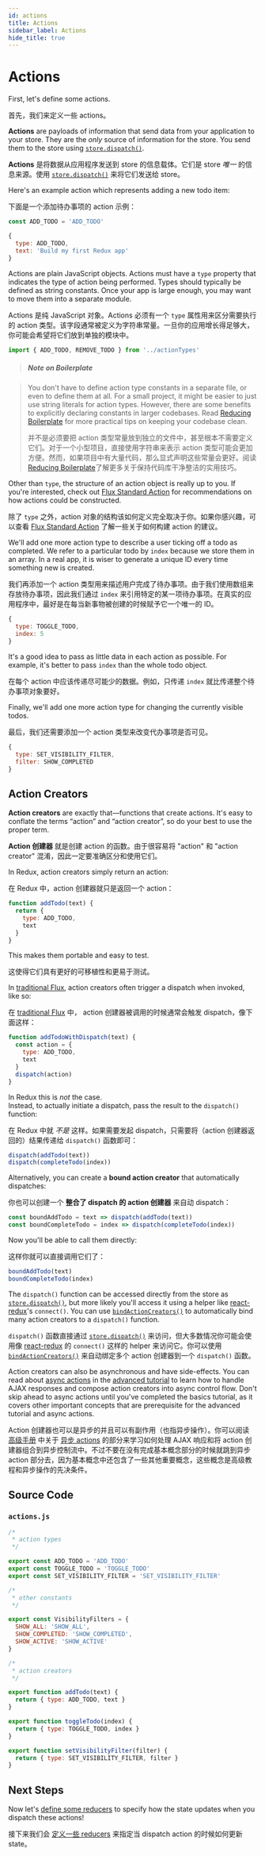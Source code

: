 ```yaml
---
id: actions
title: Actions
sidebar_label: Actions
hide_title: true
---
```


# Actions

First, let's define some actions.

首先，我们来定义一些 actions。

**Actions** are payloads of information that send data from your application to your store. They are the _only_ source of information for the store. You send them to the store using [`store.dispatch()`](../api/Store.md#dispatch).

**Actions** 是将数据从应用程序发送到 store 的信息载体。它们是 store _唯一_ 的信息来源。使用 [`store.dispatch()`](../api/Store.md#dispatch) 来将它们发送给 store。

Here's an example action which represents adding a new todo item:

下面是一个添加待办事项的 action 示例：

```js
const ADD_TODO = 'ADD_TODO'
```

```js
{
  type: ADD_TODO,
  text: 'Build my first Redux app'
}
```

Actions are plain JavaScript objects. Actions must have a `type` property that indicates the type of action being performed. Types should typically be defined as string constants. Once your app is large enough, you may want to move them into a separate module.

Actions 是纯 JavaScript 对象。Actions 必须有一个 `type` 属性用来区分需要执行的 action 类型。该字段通常被定义为字符串常量。一旦你的应用增长得足够大，你可能会希望将它们放到单独的模块中。

```js
import { ADD_TODO, REMOVE_TODO } from '../actionTypes'
```

> ##### Note on Boilerplate

> You don't have to define action type constants in a separate file, or even to define them at all. For a small project, it might be easier to just use string literals for action types. However, there are some benefits to explicitly declaring constants in larger codebases. Read [Reducing Boilerplate](../recipes/ReducingBoilerplate.md) for more practical tips on keeping your codebase clean.
> 
> 并不是必须要把 action 类型常量放到独立的文件中，甚至根本不需要定义它们。对于一个小型项目，直接使用字符串来表示 action 类型可能会更加方便。然而，如果项目中有大量代码，那么显式声明这些常量会更好。阅读[Reducing Boilerplate](../recipes/ReducingBoilerplate.md)了解更多关于保持代码库干净整洁的实用技巧。

Other than `type`, the structure of an action object is really up to you. If you're interested, check out [Flux Standard Action](https://github.com/acdlite/flux-standard-action) for recommendations on how actions could be constructed.

除了 `type` 之外，action 对象的结构该如何定义完全取决于你。如果你感兴趣，可以查看 [Flux Standard Action](https://github.com/acdlite/flux-standard-action) 了解一些关于如何构建 action 的建议。

We'll add one more action type to describe a user ticking off a todo as completed. We refer to a particular todo by `index` because we store them in an array. In a real app, it is wiser to generate a unique ID every time something new is created.

我们再添加一个 action 类型用来描述用户完成了待办事项。由于我们使用数组来存放待办事项，因此我们通过 `index` 来引用特定的某一项待办事项。在真实的应用程序中，最好是在每当新事物被创建的时候赋予它一个唯一的 ID。

```js
{
  type: TOGGLE_TODO,
  index: 5
}
```

It's a good idea to pass as little data in each action as possible. For example, it's better to pass `index` than the whole todo object.

在每个 action 中应该传递尽可能少的数据。例如，只传递 `index` 就比传递整个待办事项对象要好。

Finally, we'll add one more action type for changing the currently visible todos.

最后，我们还需要添加一个 action 类型来改变代办事项是否可见。

```js
{
  type: SET_VISIBILITY_FILTER,
  filter: SHOW_COMPLETED
}
```

## Action Creators

**Action creators** are exactly that—functions that create actions. It's easy to conflate the terms “action” and “action creator”, so do your best to use the proper term.

**Action 创建器** 就是创建 action 的函数。由于很容易将 "action" 和 "action creator" 混淆，因此一定要准确区分和使用它们。

In Redux, action creators simply return an action:

在 Redux 中，action 创建器就只是返回一个 action：

```js
function addTodo(text) {
  return {
    type: ADD_TODO,
    text
  }
}
```

This makes them portable and easy to test.

这使得它们具有更好的可移植性和更易于测试。

In [traditional Flux](http://facebook.github.io/flux), action creators often trigger a dispatch when invoked, like so:

在 [traditional Flux](http://facebook.github.io/flux) 中， action 创建器被调用的时候通常会触发 dispatch，像下面这样：

```js
function addTodoWithDispatch(text) {
  const action = {
    type: ADD_TODO,
    text
  }
  dispatch(action)
}
```

In Redux this is _not_ the case.  
Instead, to actually initiate a dispatch, pass the result to the `dispatch()` function:

在 Redux 中就 _不是_ 这样。如果需要发起 dispatch，只需要将（action 创建器返回的）结果传递给 `dispatch()` 函数即可：

```js
dispatch(addTodo(text))
dispatch(completeTodo(index))
```

Alternatively, you can create a **bound action creator** that automatically dispatches:

你也可以创建一个 **整合了 dispatch 的 action 创建器** 来自动 dispatch：

```js
const boundAddTodo = text => dispatch(addTodo(text))
const boundCompleteTodo = index => dispatch(completeTodo(index))
```

Now you'll be able to call them directly:

这样你就可以直接调用它们了：

```js
boundAddTodo(text)
boundCompleteTodo(index)
```

The `dispatch()` function can be accessed directly from the store as [`store.dispatch()`](../api/Store.md#dispatch), but more likely you'll access it using a helper like [react-redux](http://github.com/gaearon/react-redux)'s `connect()`. You can use [`bindActionCreators()`](../api/bindActionCreators.md) to automatically bind many action creators to a `dispatch()` function.

`dispatch()` 函数直接通过 [`store.dispatch()`](../api/Store.md#dispatch) 来访问，但大多数情况你可能会使用像 [react-redux](http://github.com/gaearon/react-redux) 的 `connect()` 这样的 helper 来访问它。你可以使用 [`bindActionCreators()`](../api/bindActionCreators.md) 来自动绑定多个 action 创建器到一个 `dispatch()` 函数。

Action creators can also be asynchronous and have side-effects. You can read about [async actions](../advanced/AsyncActions.md) in the [advanced tutorial](../advanced/README.md) to learn how to handle AJAX responses and compose action creators into async control flow. Don't skip ahead to async actions until you've completed the basics tutorial, as it covers other important concepts that are prerequisite for the advanced tutorial and async actions.

Action 创建器也可以是异步的并且可以有副作用（也指异步操作）。你可以阅读 [高级手册](../advanced/README.md) 中关于 [异步 actions](../advanced/AsyncActions.md) 的部分来学习如何处理 AJAX 响应和将 action 创建器组合到异步控制流中。不过不要在没有完成基本概念部分的时候就跳到异步 action 部分去，因为基本概念中还包含了一些其他重要概念，这些概念是高级教程和异步操作的先决条件。

## Source Code

### `actions.js`

```js
/*
 * action types
 */

export const ADD_TODO = 'ADD_TODO'
export const TOGGLE_TODO = 'TOGGLE_TODO'
export const SET_VISIBILITY_FILTER = 'SET_VISIBILITY_FILTER'

/*
 * other constants
 */

export const VisibilityFilters = {
  SHOW_ALL: 'SHOW_ALL',
  SHOW_COMPLETED: 'SHOW_COMPLETED',
  SHOW_ACTIVE: 'SHOW_ACTIVE'
}

/*
 * action creators
 */

export function addTodo(text) {
  return { type: ADD_TODO, text }
}

export function toggleTodo(index) {
  return { type: TOGGLE_TODO, index }
}

export function setVisibilityFilter(filter) {
  return { type: SET_VISIBILITY_FILTER, filter }
}
```

## Next Steps

Now let's [define some reducers](Reducers.md) to specify how the state updates when you dispatch these actions!

接下来我们会 [定义一些 reducers](Reducers.md) 来指定当 dispatch action 的时候如何更新 state。
